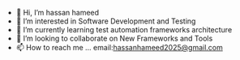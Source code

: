 - 👋 Hi, I’m hassan hameed
- 👀 I’m interested in Software Development and Testing
- 🌱 I’m currently learning test automation frameworks architecture
- 💞️ I’m looking to collaborate on New Frameworks and Tools
- 📫 How to reach me ... email:hassanhameed2025@gmail.com 

<!---
hameed0/hameed0 is a ✨ special ✨ repository because its `README.md` (this file) appears on your GitHub profile.
You can click the Preview link to take a look at your changes.
--->
